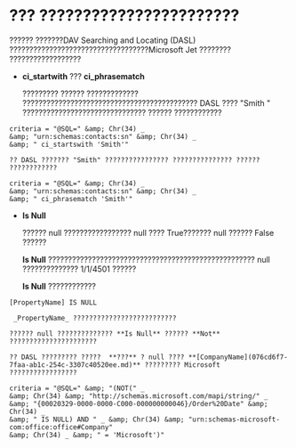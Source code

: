 
# ??? ???????????????????????

?????? ???????DAV Searching and Locating (DASL) ???????????????????????????????????Microsoft Jet ???????? ??????????????????


-  **ci_startwith** ??? **ci_phrasematch**
    
    ????????? ?????? ????????????? ???????????????????????????????????????????? DASL ???? "Smith " ??????????????????????????????? ?????? ????????????
    


  ```
  criteria = "@SQL=" &amp; Chr(34) _ 
&amp; "urn:schemas:contacts:sn" &amp; Chr(34) _ 
&amp; " ci_startswith 'Smith'"
  ```


    ?? DASL ??????? "Smith" ???????????????? ??????????????? ?????? ????????????
    


  ```
  criteria = "@SQL=" &amp; Chr(34) _ 
&amp; "urn:schemas:contacts:sn" &amp; Chr(34) _ 
&amp; " ci_phrasematch 'Smith'"
  ```

-  **Is Null**
    
    ?????? null ????????????????? null ???? True??????? null ?????? False ??????
    
     **Is Null** ???????????????????????????????????????????????????? null ?????????????? 1/1/4501 ??????
    
     **Is Null** ????????????
    


  ```
  [PropertyName] IS NULL
  ```


     _PropertyName_ ??????????????????????????
    
    ?????? null ?????????????? **Is Null** ?????? **Not** ??????????????????????
    
    ?? DASL ????????? ?????  **???** ? null ???? **[CompanyName](076cd6f7-7faa-ab1c-254c-3307c40520ee.md)** ????????? Microsoft ?????????????????
    


  ```
  criteria = "@SQL=" &amp; "(NOT(" _ 
&amp; Chr(34) &amp; "http://schemas.microsoft.com/mapi/string/" _ 
&amp; "{00020329-0000-0000-C000-000000000046}/Order%20Date" &amp; Chr(34) _ 
&amp; " IS NULL) AND " _ &amp; Chr(34) &amp; "urn:schemas-microsoft-com:office:office#Company" 
&amp; Chr(34) _ &amp; " = 'Microsoft')"
  ```




